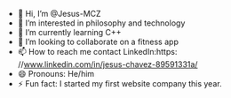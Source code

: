 - 👋 Hi, I’m @Jesus-MCZ
- 👀 I’m interested in philosophy and technology
- 🌱 I’m currently learning C++
- 💞️ I’m looking to collaborate on a fitness app
- 📫 How to reach me contact LinkedIn:https: //www.linkedin.com/in/jesus-chavez-89591331a/
- 😄 Pronouns: He/him
- ⚡ Fun fact: I started my first website company this year.

<!---
Jesus-MCZ/Jesus-MCZ is a ✨ special ✨ repository because its `README.md` (this file) appears on your GitHub profile.
You can click the Preview link to take a look at your changes.
--->
